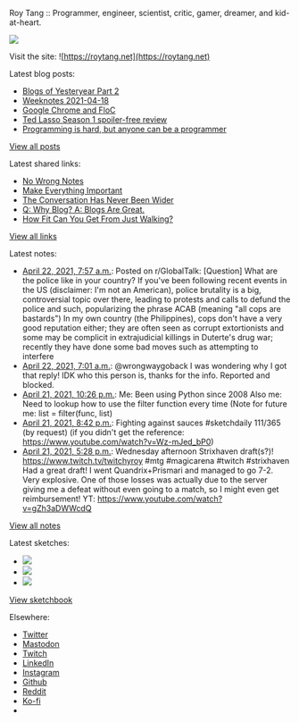 Roy Tang :: Programmer, engineer, scientist, critic, gamer, dreamer, and kid-at-heart.

![](https://roytang.net/static/img/profile.jpg)

Visit the site: ![https://roytang.net](https://roytang.net)

Latest blog posts:

- [Blogs of Yesteryear Part 2](https://roytang.net/2021/04/blogs-of-yesteryear-2/)
- [Weeknotes 2021-04-18](https://roytang.net/2021/04/weeknotes-2021-04-18/)
- [Google Chrome and FloC](https://roytang.net/2021/04/chrome-floc/)
- [Ted Lasso Season 1 spoiler-free review](https://roytang.net/2021/04/ted-lasso-s1/)
- [Programming is hard, but anyone can be a programmer](https://roytang.net/2021/04/programming-is-hard/)

[View all posts](https://roytang.net/blog)

Latest shared links:

- [No Wrong Notes](https://roytang.net/2021/04/no-wrong-notes/)
- [Make Everything Important](https://roytang.net/2021/04/make-everything-important/)
- [The Conversation Has Never Been Wider](https://roytang.net/2021/04/the-conversation-has-never-been-wider/)
- [Q: Why Blog? A: Blogs Are Great.](https://roytang.net/2021/04/q-why-blog-a-blogs-are-great/)
- [How Fit Can You Get From Just Walking?](https://roytang.net/2021/04/how-fit-can-you-get-from-just-walking/)

[View all links](https://roytang.net/links)

Latest notes:

- [April 22, 2021, 7:57 a.m.](https://roytang.net/2021/04/mvsss1/): Posted on r/GlobalTalk: [Question] What are the police like in your country? If you&#x27;ve been following recent events in the US (disclaimer: I&#x27;m not an American), police brutality is a big, controversial topic over there, leading to protests and calls to defund the police and such, popularizing the phrase ACAB (meaning &quot;all cops are bastards&quot;) In my own country (the Philippines), cops don&#x27;t have a very good reputation either; they are often seen as corrupt extortionists and some may be complicit in extrajudicial killings in Duterte&#x27;s drug war; recently they have done some bad moves such as attempting to interfere
- [April 22, 2021, 7:01 a.m.](https://roytang.net/2021/04/1385005706646999044/): @wrongwaygoback I was wondering why I got that reply! IDK who this person is, thanks for the info. Reported and blocked.
- [April 21, 2021, 10:26 p.m.](https://roytang.net/2021/04/475d3f081e042d0a2b9beee29e4aa643/): Me: Been using Python since 2008 Also me: Need to lookup how to use the filter function every time (Note for future me: list = filter(func, list)
- [April 21, 2021, 8:42 p.m.](https://roytang.net/2021/04/1384849992259567623/): Fighting against sauces #sketchdaily 111/365 (by request) (if you didn&#x27;t get the reference: https://www.youtube.com/watch?v=Wz-mJed_bP0)
- [April 21, 2021, 5:28 p.m.](https://roytang.net/2021/04/1384801237372219392/): Wednesday afternoon Strixhaven draft(s?)! https://www.twitch.tv/twitchyroy #mtg #magicarena #twitch #strixhaven Had a great draft! I went Quandrix+Prismari and managed to go 7-2. Very explosive. One of those losses was actually due to the server giving me a defeat without even going to a match, so I might even get reimbursement! YT: https://www.youtube.com/watch?v=gZh3aDWWcdQ

[View all notes](https://roytang.net/notes)

Latest sketches:


- ![](https://roytang.net/media/cache/11/51/11510da715ed845338a2812043addeaa.jpg)
- ![](https://roytang.net/media/cache/29/47/29479f06cd52ed799b7d8047fb4e35e4.jpg)
- ![](https://roytang.net/media/cache/d4/66/d466bd94fa30bd872e0206f1fc74dffb.jpg)

[View sketchbook](https://roytang.net/albums/sketchbook)


Elsewhere:

- [Twitter](https://twitter.com/roytang)
- [Mastodon](https://mastodon.technology/@roytang)
- [Twitch](https://twitch.tv/twitchyroy)
- [LinkedIn](https://www.linkedin.com/in/roytang)
- [Instagram](https://instagram.com/roytang0400)
- [Github](https://github.com/roytang)
- [Reddit](https://reddit.com/u/hungryroy)
- [Ko-fi](https://ko-fi.com/roytang)
- [](mailto:hello@roytang.net)